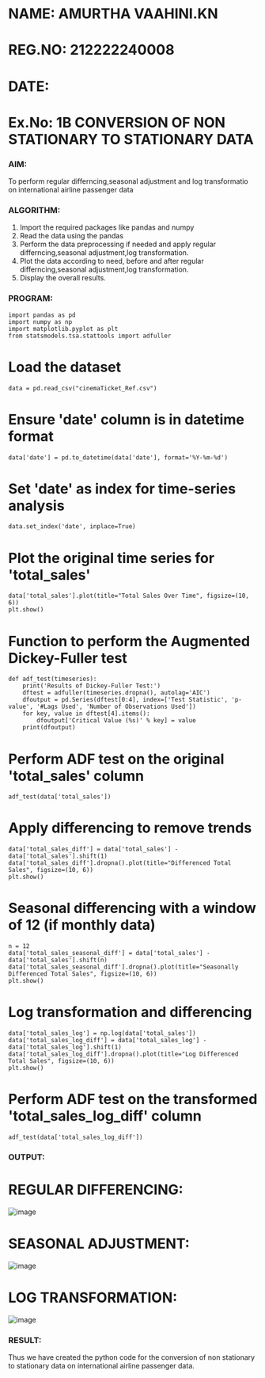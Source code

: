 # NAME: AMURTHA VAAHINI.KN
# REG.NO: 212222240008
# DATE: 
# Ex.No: 1B                     CONVERSION OF NON STATIONARY TO STATIONARY DATA


### AIM:
To perform regular differncing,seasonal adjustment and log transformatio on international airline passenger data
### ALGORITHM:
1. Import the required packages like pandas and numpy
2. Read the data using the pandas
3. Perform the data preprocessing if needed and apply regular differncing,seasonal adjustment,log transformation.
4. Plot the data according to need, before and after regular differncing,seasonal adjustment,log transformation.
5. Display the overall results.
### PROGRAM:
```
import pandas as pd
import numpy as np
import matplotlib.pyplot as plt
from statsmodels.tsa.stattools import adfuller
```
# Load the dataset
```
data = pd.read_csv("cinemaTicket_Ref.csv")
```
# Ensure 'date' column is in datetime format
```
data['date'] = pd.to_datetime(data['date'], format='%Y-%m-%d')
```
# Set 'date' as index for time-series analysis
```
data.set_index('date', inplace=True)
```
# Plot the original time series for 'total_sales'
```
data['total_sales'].plot(title="Total Sales Over Time", figsize=(10, 6))
plt.show()
```

# Function to perform the Augmented Dickey-Fuller test
```
def adf_test(timeseries):
    print('Results of Dickey-Fuller Test:')
    dftest = adfuller(timeseries.dropna(), autolag='AIC')
    dfoutput = pd.Series(dftest[0:4], index=['Test Statistic', 'p-value', '#Lags Used', 'Number of Observations Used'])
    for key, value in dftest[4].items():
        dfoutput['Critical Value (%s)' % key] = value
    print(dfoutput)
```
# Perform ADF test on the original 'total_sales' column
```
adf_test(data['total_sales'])
```
# Apply differencing to remove trends
```
data['total_sales_diff'] = data['total_sales'] - data['total_sales'].shift(1)
data['total_sales_diff'].dropna().plot(title="Differenced Total Sales", figsize=(10, 6))
plt.show()
```

# Seasonal differencing with a window of 12 (if monthly data)
```
n = 12
data['total_sales_seasonal_diff'] = data['total_sales'] - data['total_sales'].shift(n)
data['total_sales_seasonal_diff'].dropna().plot(title="Seasonally Differenced Total Sales", figsize=(10, 6))
plt.show()
```
# Log transformation and differencing
```
data['total_sales_log'] = np.log(data['total_sales'])
data['total_sales_log_diff'] = data['total_sales_log'] - data['total_sales_log'].shift(1)
data['total_sales_log_diff'].dropna().plot(title="Log Differenced Total Sales", figsize=(10, 6))
plt.show()
```
# Perform ADF test on the transformed 'total_sales_log_diff' column
```
adf_test(data['total_sales_log_diff'])
```

### OUTPUT:


# REGULAR DIFFERENCING:
![image](https://github.com/user-attachments/assets/689b330d-124b-47ac-85fb-9aabd36c899f)


# SEASONAL ADJUSTMENT:
![image](https://github.com/user-attachments/assets/6c8ae9d9-cdb1-46fe-bb2f-33d9ddaf7c82)



# LOG TRANSFORMATION:
![image](https://github.com/user-attachments/assets/e0f71071-7d54-4d4e-b2ea-f8d77b740895)



### RESULT:
Thus we have created the python code for the conversion of non stationary to stationary data on international airline passenger
data.
